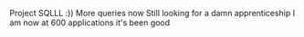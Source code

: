 Project SQLLL :))
More queries now
Still looking for a damn apprenticeship I am now at 600 applications it's been good